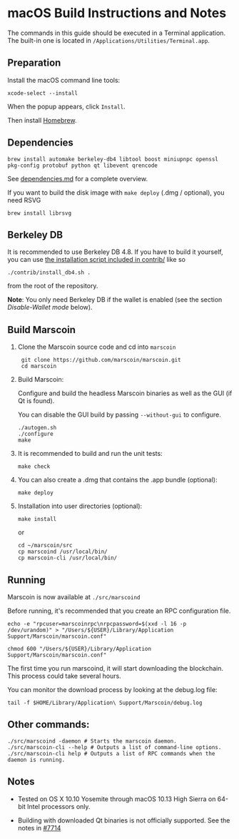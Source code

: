 macOS Build Instructions and Notes
====================================
The commands in this guide should be executed in a Terminal application.
The built-in one is located in `/Applications/Utilities/Terminal.app`.

Preparation
-----------
Install the macOS command line tools:

`xcode-select --install`

When the popup appears, click `Install`.

Then install [Homebrew](https://brew.sh).

Dependencies
----------------------

    brew install automake berkeley-db4 libtool boost miniupnpc openssl pkg-config protobuf python qt libevent qrencode

See [dependencies.md](dependencies.md) for a complete overview.

If you want to build the disk image with `make deploy` (.dmg / optional), you need RSVG

    brew install librsvg

Berkeley DB
-----------
It is recommended to use Berkeley DB 4.8. If you have to build it yourself,
you can use [the installation script included in contrib/](/contrib/install_db4.sh)
like so

```shell
./contrib/install_db4.sh .
```

from the root of the repository.

**Note**: You only need Berkeley DB if the wallet is enabled (see the section *Disable-Wallet mode* below).

Build Marscoin
------------------------

1. Clone the Marscoin source code and cd into `marscoin`

        git clone https://github.com/marscoin/marscoin.git
        cd marscoin

2.  Build Marscoin:

    Configure and build the headless Marscoin binaries as well as the GUI (if Qt is found).

    You can disable the GUI build by passing `--without-gui` to configure.

        ./autogen.sh
        ./configure
        make

3.  It is recommended to build and run the unit tests:

        make check

4.  You can also create a .dmg that contains the .app bundle (optional):

        make deploy

5.  Installation into user directories (optional):

        make install

    or

        cd ~/marscoin/src
        cp marscoind /usr/local/bin/
        cp marscoin-cli /usr/local/bin/

Running
-------

Marscoin is now available at `./src/marscoind`

Before running, it's recommended that you create an RPC configuration file.

    echo -e "rpcuser=marscoinrpc\nrpcpassword=$(xxd -l 16 -p /dev/urandom)" > "/Users/${USER}/Library/Application Support/Marscoin/marscoin.conf"

    chmod 600 "/Users/${USER}/Library/Application Support/Marscoin/marscoin.conf"

The first time you run marscoind, it will start downloading the blockchain. This process could take several hours.

You can monitor the download process by looking at the debug.log file:

    tail -f $HOME/Library/Application\ Support/Marscoin/debug.log

Other commands:
-------

    ./src/marscoind -daemon # Starts the marscoin daemon.
    ./src/marscoin-cli --help # Outputs a list of command-line options.
    ./src/marscoin-cli help # Outputs a list of RPC commands when the daemon is running.

Notes
-----

* Tested on OS X 10.10 Yosemite through macOS 10.13 High Sierra on 64-bit Intel processors only.

* Building with downloaded Qt binaries is not officially supported. See the notes in [#7714](https://github.com/bitcoin/bitcoin/issues/7714)
